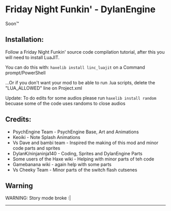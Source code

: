 # Friday Night Funkin' - DylanEngine
Soon:tm:

## Installation:
Follow a Friday Night Funkin' source code compilation tutorial, after this you will need to install LuaJIT.

You can do this with: `haxelib install linc_luajit` on a Command prompt/PowerShell

...Or if you don't want your mod to be able to run .lua scripts, delete the "LUA_ALLOWED" line on Project.xml

Update: To do edits for some audios please run `haxelib install random` becuase some of the code uses randoms to close audios

## Credits:
* PsychEngine Team - PsychEngine Base, Art and Animations
* Keoiki - Note Splash Animations
* Vs Dave and bambi team - Inspired the making of this mod and minor code parts and sprites
* DylanK/ninjaninja140 - Coding, Sprites and DylanEngine Parts
* Some users of the Haxe wiki - Helping with minor parts of teh code
* Gamebanana wiki - again help with some parts
* Vs Cheeky Team - Minor parts of the switch flash cutsenes

## Warning

WARNING: Story mode broke :|
_____________________________________
